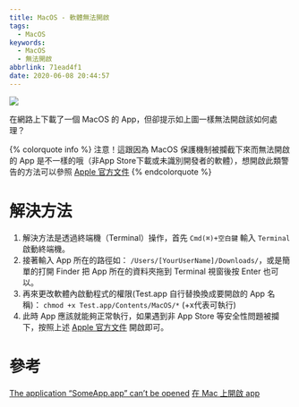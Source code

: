```yaml
---
title: MacOS - 軟體無法開啟
tags:
  - MacOS
keywords:
  - MacOS
  - 無法開啟
abbrlink: 71ead4f1
date: 2020-06-08 20:44:57
---
```


![](https://res.cloudinary.com/driftkingtw/image/upload/f_auto/v1591620644/blog/2020/06/Screen_Shot_2020-06-08_at_8.47.52_PM.png)

在網路上下載了一個 MacOS 的 App，但卻提示如上圖一樣無法開啟該如何處理？
<!-- more -->

{% colorquote info %}
注意！這跟因為 MacOS 保護機制被攔截下來而無法開啟的 App 是不一樣的哦（非App Store下載或未識別開發者的軟體），想開啟此類警告的方法可以參照 [Apple 官方文件](https://support.apple.com/zh-tw/HT202491)
{% endcolorquote %}

# 解決方法

1. 解決方法是透過終端機（Terminal）操作，首先 `Cmd(⌘)+空白鍵` 輸入 `Terminal` 啟動終端機。
2. 接著輸入 App 所在的路徑如： `/Users/[YourUserName]/Downloads/`，或是簡單的打開 Finder 把 App 所在的資料夾拖到 Terminal 視窗後按 Enter 也可以。
3. 再來更改軟體內啟動程式的權限(Test.app 自行替換換成要開啟的 App 名稱)： `chmod +x Test.app/Contents/MacOS/*` (+x代表可執行)
4. 此時 App 應該就能夠正常執行，如果遇到非 App Store 等安全性問題被攔下，按照上述 [Apple 官方文件](https://support.apple.com/zh-tw/HT202491) 開啟即可。

# 參考

[The application “SomeApp.app” can’t be opened](https://superuser.com/questions/898124/the-application-someapp-app-can-t-be-opened)
[在 Mac 上開啟 app](https://support.apple.com/zh-tw/HT202491)
